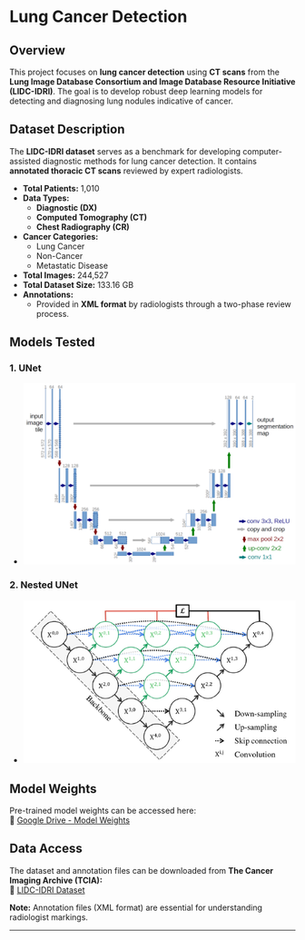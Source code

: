 # Lung Cancer Detection

## Overview

This project focuses on **lung cancer detection** using **CT scans** from the **Lung Image Database Consortium and Image Database Resource Initiative (LIDC-IDRI)**. The goal is to develop robust deep learning models for detecting and diagnosing lung nodules indicative of cancer.

## Dataset Description

The **LIDC-IDRI dataset** serves as a benchmark for developing computer-assisted diagnostic methods for lung cancer detection. It contains **annotated thoracic CT scans** reviewed by expert radiologists.

- **Total Patients:** 1,010
- **Data Types:**  
  - **Diagnostic (DX)**
  - **Computed Tomography (CT)**
  - **Chest Radiography (CR)**
- **Cancer Categories:**  
  - Lung Cancer  
  - Non-Cancer  
  - Metastatic Disease
- **Total Images:** 244,527
- **Total Dataset Size:** 133.16 GB
- **Annotations:**  
  - Provided in **XML format** by radiologists through a two-phase review process.

## Models Tested

### **1. UNet**  
- ![unet model Model](unet.png)

### **2. Nested UNet**  
- ![nested unet Model](nested_unet.png)


## Model Weights

Pre-trained model weights can be accessed here:  
🔗 [Google Drive - Model Weights](https://drive.google.com/drive/folders/1RuOPZ8Vz3jMhm26IGI948hIy6pRDaETl?usp=drive_link)

## Data Access

The dataset and annotation files can be downloaded from **The Cancer Imaging Archive (TCIA):**  
🔗 [LIDC-IDRI Dataset](https://doi.org/10.7937/K9/TCIA.2015.LO9QL9SX)

**Note:** Annotation files (XML format) are essential for understanding radiologist markings.

---
